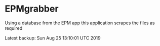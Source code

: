 # EPMgrabber
Using a database from the EPM app this application scrapes the files as required


Latest backup: Sun Aug 25 13:10:01 UTC 2019
